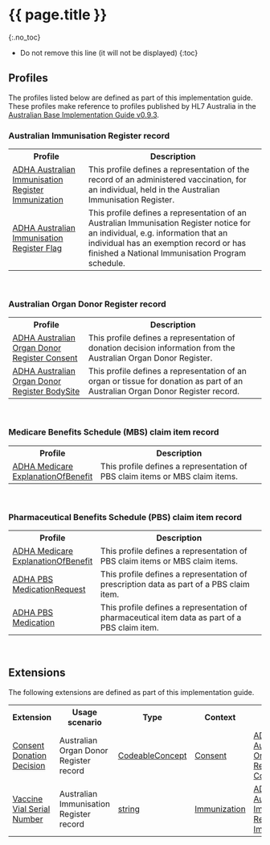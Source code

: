 # {{ page.title }}
{:.no_toc}
<!-- TOC  the css styling for this is \pages\assets\css\project.css under 'markdown-toc'-->
* Do not remove this line (it will not be displayed)
{:toc}

## Profiles

The profiles listed below are defined as part of this implementation guide. These profiles make reference to profiles published by HL7 Australia in the [Australian Base Implementation Guide v0.9.3](http://hl7.org.au/fhir/2018Sep/index.html).

###  Australian Immunisation Register record

<table class="list" width="100%">
  <tbody>
   <col width="30%" />
   <col width="70%" />
  <tr>
     <th>Profile</th>
     <th>Description</th>
  </tr>
  <tr>
     <td><a href="StructureDefinition-immunization-air.html">ADHA Australian Immunisation Register Immunization</a></td>
     <td>This profile defines a representation of the record of an administered vaccination, for an individual, held in the Australian Immunisation Register.</td>
  </tr>
   <tr>
      <td><a href="StructureDefinition-flag-air-1.html">ADHA Australian Immunisation Register Flag</a></td>
      <td>This profile defines a representation of an Australian Immunisation Register notice for an individual, e.g. information that an individual has an exemption record or has finished a National Immunisation Program schedule.</td>
   </tr> 
 </tbody>   
</table>
<br/>

### Australian Organ Donor Register record

<table class="list" width="100%">
  <tbody>
     <col width="30%" />
     <col width="70%" />
     <tr>
       <th>Profile</th>
       <th>Description</th>
     </tr>
     <tr>
       <td><a href="StructureDefinition-consent-aodr.html">ADHA Australian Organ Donor Register Consent</a></td>
       <td>This profile defines a representation of donation decision information from the Australian Organ Donor Register.</td>
     </tr>
     <tr>
       <td><a href="StructureDefinition-bodysite-aodr.html">ADHA Australian Organ Donor Register BodySite</a></td>
       <td>This profile defines a representation of an organ or tissue for donation as part of an Australian Organ Donor Register record.</td>
     </tr>
  </tbody>
</table>
<br/>

###  Medicare Benefits Schedule (MBS) claim item record

<table class="list" width="100%">
   <tbody>
      <col width="30%" />
      <col width="70%" />
      <tr>
         <th>Profile</th>
         <th>Description</th>
      </tr>
      <tr>
         <td><a href="StructureDefinition-explanationofbenefit-medicare.html">ADHA Medicare ExplanationOfBenefit</a></td>
         <td>This profile defines a representation of PBS claim items or MBS claim items.</td>
      </tr>
 </tbody>
</table>
<br/>


###  Pharmaceutical Benefits Schedule (PBS) claim item record

<table class="list" width="100%">
   <tbody>
      <col width="30%" />
      <col width="70%" />
      <tr>
         <th>Profile</th>
         <th>Description</th>
      </tr>
      <tr>
         <td><a href="StructureDefinition-explanationofbenefit-medicare.html">ADHA Medicare ExplanationOfBenefit</a></td>
         <td>This profile defines a representation of PBS claim items or MBS claim items.</td>
      </tr>
      <tr>
         <td><a href="StructureDefinition-medicationrequest-pbs.html">ADHA PBS MedicationRequest</a></td>
         <td>This profile defines a representation of prescription data as part of a PBS claim item.</td>
      </tr>
      <tr>
         <td><a href="StructureDefinition-medication-pbs.html">ADHA PBS Medication</a></td>
         <td>This profile defines a representation of pharmaceutical item data as part of a PBS claim item.</td>
      </tr>
 </tbody>
</table>
<br/>

##  Extensions

The following extensions are defined as part of this implementation guide.

<table class="list" width="100%">
    <tr>
        <th>Extension</th>
        <th>Usage scenario</th>
        <th>Type</th>
        <th>Context</th>
        <th>Profile context</th>
    </tr>
    <tr>
        <td><a href="StructureDefinition-extension-donationdecision.html">Consent Donation Decision</a></td>
        <td>Australian Organ Donor Register record</td>
        <td><a href="http://hl7.org/fhir/STU3/datatypes.html#CodeableConcept">CodeableConcept</a></td>
        <td><a href="http://hl7.org/fhir/STU3/Consent.html">Consent</a></td>
        <td><a href="StructureDefinition-consent-aodr.html">ADHA Australian Organ Donor Register Consent</a></td>
    </tr>
    <tr>
        <td><a href="StructureDefinition-vaccine-serial-number-1.html">Vaccine Vial Serial Number</a></td>
        <td>Australian Immunisation Register record</td>
        <td><a href="http://hl7.org/fhir/STU3/datatypes.html#string">string</a></td>
        <td><a href="http://hl7.org/fhir/STU3/immunization-definitions.html#Immunization">Immunization</a></td>
        <td><a href="StructureDefinition-immunization-air.html">ADHA Australian Immunisation Register Immunization</a></td>
    </tr>
</table>


